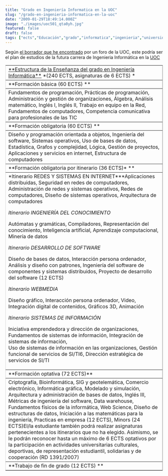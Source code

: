 ```yaml
---
title: "Grado en Ingeniería Informatica en la UOC"
slug: "/grado-en-ingenieria-informatica-en-la-uoc"
date: "2009-01-29T18:49:14.000Z"
image: "./images/uoc501_qta0yh.jpg"
featured: false
draft: false
tags: ["ects","Educación","grado","informatica","ingenieria","universidad","uoc"]
---
```



Según [el borrador que he encontrado](http://blog.webmarket.es/wp-content/uploads/2009/01/graduado_ingenieria_informatica_uoc.pdf) por un foro de la UOC, este podría ser el plan de estudios de la futura carrera de Ingenieria Informática en la [UOC](http://UOC.edu)

<table border="1" cellpadding="7" style="border-collapse: collapse; border-color: #E6E6E6;" width="550"><tbody><tr><td><span style="text-decoration: underline;">**Estructura de la Enseñanza del grado en Ingeniería Informática**</span>  
*(240 ECTS, asignaturas de 6 ECTS) *</td></tr><tr><td>**Formación básica (60 ECTS) **</td></tr><tr><td>Fundamentos de programación, Prácticas de programación, Administración y gestión de organizaciones, Álgebra, Análisis matemático, Inglés I, Inglés II, Trabajo en equipo en la Red, Fundamentos de computadores, Competencia comunicativa para profesionales de las TIC</td></tr><tr><td>**Formación obligatoria (60 ECTS) **</td></tr><tr><td>Diseño y programación orientada a objetos, Ingeniería del software, Sistemas operativos, Uso de bases de datos, Estadística, Grafos y complejidad, Lógica, Gestión de proyectos, Aplicaciones y servicios en internet, Estructura de computadores</td></tr><tr><td>**Formación obligatoria por itinerario (36 ECTS)* **</td></tr><tr><td>*Itinerario REDES Y SISTEMAS EN INTERNET***Aplicaciones distribuidas, Seguridad en redes de computadores, Administración de redes y sistemas operativos, Redes de computadores, Diseño de sistemas operativos, Arquitectura de computadores

*Itinerario INGENIERÍA DEL CONOCIMIENTO*

Autómatas y gramáticas, Compiladores, Representación del conocimiento, Inteligencia artificial, Aprendizaje computacional, Minería de datos

*Itinerario DESARROLLO DE SOFTWARE*

Diseño de bases de datos, Interacción persona ordenador, Análisis y diseño con patrones, Ingeniería del software de componentes y sistemas distribuidos, Proyecto de desarrollo del software (12 ECTS)

*Itinerario WEBMEDIA*

Diseño gráfico, Interacción persona ordenador, Video, Integración digital de contenidos, Gráficos 3D, Animación

*Itinerario SISTEMAS DE INFORMACIÓN*

Iniciativa emprendedora y dirección de organizaciones, Fundamentos de sistemas de información, Integración de sistemas de información,  
 Uso de sistemas de información en las organizaciones, Gestión funcional de servicios de SI/TI6, Dirección estratégica de servicios de SI/TI

</td></tr><tr><td>**Formación optativa (72 ECTS)**</td></tr><tr><td>Criptografía, Bioinformática, SIG y geotelemática, Comercio electrónico, Informática gráfica, Modelado y simulación, Arquitectura y administración de bases de datos, Inglés III, Métricas de ingeniería del software, Data warehouse, Fundamentos físicos de la informática, Web Science, Diseño de estructuras de datos, Iniciación a las matemáticas para la ingeniería, Practicas en empresa (12 ECTS), Minors (24 ECTS)El/la estudiante también podrá realizar asignaturas pertenecientes a los itinerarios que no ha elegido. Asimismo, se le podrán reconocer hasta un máximo de 6 ECTS optativos por la participación en actividades universitarias culturales, deportivas, de representación estudiantil, solidarias y de cooperación (RD 1391/2007)

</td></tr><tr><td>**Trabajo de fin de grado (12 ECTS) **</td></tr></tbody></table>

